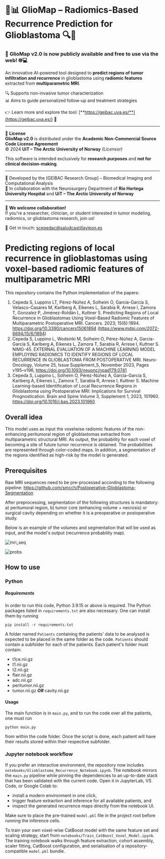 # 🧠📊 **GlioMap – Radiomics-Based Recurrence Prediction for Glioblastoma** 🔍🧬

### 🚀 **GlioMap v2.0** is now publicly available and free to use via the web! 🌐💻

An innovative AI-powered tool designed to **predict regions of tumor infiltration and recurrence** in glioblastoma using **radiomic features** extracted from **multiparametric MRI**.

🔍 Supports non-invasive tumor characterization  
📊 Aims to guide personalized follow-up and treatment strategies

👉 Learn more and explore the tool: [**https://geibac.uva.es/**](https://geibac.uva.es/) 🔗

---

🔐 **License**  
**GlioMap v2.0** is distributed under the **Academic Non-Commercial Source Code License Agreement**  
© 2024 **UiT – The Arctic University of Norway** *(Licensor)*

This software is intended exclusively for **research purposes** and **not for clinical decision-making**.

---

🧠 Developed by the [GEIBAC Research Group] – Biomedical Imaging and Computational Analysis  
🏥 In collaboration with the Neurosurgery Department of **Río Hortega University Hospital** and **UiT – The Arctic University of Norway**

---

💬 **We welcome collaboration!**  
If you're a researcher, clinician, or student interested in tumor modeling, radiomics, or glioblastoma research, join us!

📧 Get in touch: [scepedac@saludcastillayleon.es](scepedac@saludcastillayleon.e)



# Predicting regions of local recurrence in glioblastomas using voxel-based radiomic features of multiparametric MRI

This repository contains the Python implementation of the papers: 
1) Cepeda S, Luppino LT, Pérez-Núñez A, Solheim O, García-García S, Velasco-Casares M, Karlberg A, Eikenes L, Sarabia R, Arrese I, Zamora T, Gonzalez P, Jiménez-Roldán L, Kuttner S. Predicting Regions of Local Recurrence in Glioblastomas Using Voxel-Based Radiomic Features of Multiparametric Postoperative MRI. Cancers. 2023; 15(6):1894. https://doi.org/10.3390/cancers15061894 (https://www.mdpi.com/2072-6694/15/6/1894)
2) Cepeda S, Luppino L, Wodsinki M, Solheim O, Pérez-Núñez A, García-García S, Karlberg A, Eikenes L, Zamora T, Sarabia R, Arrese I, Kuttner S. NIMG-45. EXTERNAL EVALUATION OF A MACHINE LEARNING MODEL EMPLOYING RADIOMICS TO IDENTIFY REGIONS OF LOCAL RECURRENCE IN GLIOBLASTOMA FROM POSTOPERATIVE MRI. Neuro-Oncology, Volume 25, Issue Supplement_5, November 2023, Pages v195–v196, https://doi.org/10.1093/neuonc/noad179.0741
3) Cepeda S, Luppino L, Solheim O, Pérez-Núñez A, García-García S, Karlberg A, Eikenes L, Zamora T, Sarabia R, Arrese I, Kuttner S. Machine Learning-based Identification of Local Recurrence Regions in Glioblastoma using Postoperative MRI: Implications for Survival Prognostication. Brain and Spine Volume 3, Supplement 1, 2023, 101960. https://doi.org/10.1016/j.bas.2023.101960

## Overall idea

This model uses as input the voxelwise radiomic features of the non-enhancing peritumoral region of glioblastomas extracted from multiparametric structural MRI. As output, the probability for each voxel of becoming a site of future tumor recurrence is obtained. The probabilities are represented through color-coded maps. In addition, a segmentation of the regions identified as high-risk by the model is generated.

## Prerequisites

Raw MRI sequences need to be pre-processed according to the following pipeline: https://github.com/smcch/Postoperative-Glioblastoma-Segmentation

After preprocessing, segmentation of the following structures is mandatory: a) peritumoral region, b) tumor core (enhancing volume + necrosis) or surgical cavity depending on whether it is a preoperative or postoperative study.

Below is an example of the volumes and segmentation that will be used as input, and the model's output (recurrence probability map).
 
![mri_seq](https://user-images.githubusercontent.com/87584415/232340667-c31257a7-b5dc-4e88-8808-c87eae353812.jpg)

![probs](https://user-images.githubusercontent.com/87584415/232340674-2867bfeb-de14-4b11-b0a3-3406db851b65.jpg)

## How to use

### Python

##### Requirements

In order to run this code, Python 3.9.15 or above is required. The Python packages listed in `requirements.txt` are also necessary. One can install them by running
```
pip install -r requirements.txt
```

A folder named `Patients` containing the patients' data to be analysed is expected to be placed in the same folder as the code. `Patients` should contain a subfolder for each of the patients. Each patient's folder must contain:

* t1ce.nii.gz
* t1.nii.gz
* t2.nii.gz
* flair.nii.gz
* adc.nii.gz
* peritumor.nii.gz
* tumor.nii.gz **_OR_** cavity.nii.gz


#### Usage

The main function is in `main.py`, and to run the code over all the patients, one must run
```
python main.py
```
from within the code folder. Once the script is done, each patient will have their results stored within their respective subfolder.

### Jupyter notebook workflow

If you prefer an interactive environment, the repository now includes `notebooks/Glioblastoma_Recurrence_Notebook.ipynb`. The notebook mirrors the `main.py` pipeline while pinning the dependencies to an up-to-date stack that has been validated with the current code. Open it in JupyterLab, VS Code, or Google Colab to:

* install a modern environment in one click,
* trigger feature extraction and inference for all available patients, and
* inspect the generated recurrence maps directly from the notebook UI.

Make sure to place the pre-trained `model.pkl` file in the project root before running the inference cells.

To train your own voxel-wise CatBoost model with the same feature set and scaling strategy, start from `notebooks/Train_CatBoost_Voxel_Model.ipynb`. The training notebook walks through feature extraction, cohort assembly, scaler fitting, CatBoost configuration, and serialisation of a repository-compatible `model.pkl` bundle.


